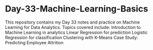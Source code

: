 # Day-33-Machine-Learning-Basics
This repository contains my Day 33 notes and practice on Machine Learning for Data Analytics. Topics covered include:  Introduction to Machine Learning in analytics  Linear Regression for prediction  Logistic Regression for classification  Clustering with K-Means  Case Study: Predicting Employee Attrition  
